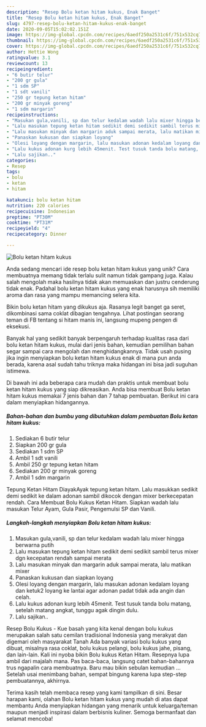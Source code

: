 ```yaml
---
description: "Resep Bolu ketan hitam kukus, Enak Banget"
title: "Resep Bolu ketan hitam kukus, Enak Banget"
slug: 4797-resep-bolu-ketan-hitam-kukus-enak-banget
date: 2020-09-05T15:02:02.151Z
image: https://img-global.cpcdn.com/recipes/6aedf250a2531c6f/751x532cq70/bolu-ketan-hitam-kukus-foto-resep-utama.jpg
thumbnail: https://img-global.cpcdn.com/recipes/6aedf250a2531c6f/751x532cq70/bolu-ketan-hitam-kukus-foto-resep-utama.jpg
cover: https://img-global.cpcdn.com/recipes/6aedf250a2531c6f/751x532cq70/bolu-ketan-hitam-kukus-foto-resep-utama.jpg
author: Hettie Wong
ratingvalue: 3.1
reviewcount: 13
recipeingredient:
- "6 butir telur"
- "200 gr gula"
- "1 sdm SP"
- "1 sdt vanili"
- "250 gr tepung ketan hitam"
- "200 gr minyak goreng"
- "1 sdm margarin"
recipeinstructions:
- "Masukan gula,vanili, sp dan telur kedalam wadah lalu mixer hingga berwarna putih"
- "Lalu masukan tepung ketan hitam sedikit demi sedikit sambil terus mixer dgn kecepatan rendah sampai merata"
- "Lalu masukan minyak dan margarin aduk sampai merata, lalu matikan mixer"
- "Panaskan kukusan dan siapkan loyang"
- "Olesi loyang dengan margarin, lalu masukan adonan kedalam loyang dan ketuk2 loyang ke lantai agar adonan padat tidak ada angin dan celah."
- "Lalu kukus adonan kurg lebih 45menit. Test tusuk tanda bolu matang, setelah matang angkat, tunggu agak dingin dulu."
- "Lalu sajikan.."
categories:
- Resep
tags:
- bolu
- ketan
- hitam

katakunci: bolu ketan hitam 
nutrition: 220 calories
recipecuisine: Indonesian
preptime: "PT30M"
cooktime: "PT31M"
recipeyield: "4"
recipecategory: Dinner

---
```



![Bolu ketan hitam kukus](https://img-global.cpcdn.com/recipes/6aedf250a2531c6f/751x532cq70/bolu-ketan-hitam-kukus-foto-resep-utama.jpg)

Anda sedang mencari ide resep bolu ketan hitam kukus yang unik? Cara membuatnya memang tidak terlalu sulit namun tidak gampang juga. Kalau salah mengolah maka hasilnya tidak akan memuaskan dan justru cenderung tidak enak. Padahal bolu ketan hitam kukus yang enak harusnya sih memiliki aroma dan rasa yang mampu memancing selera kita.

Bikin bolu ketan hitam yang dikukus aja. Rasanya legit banget ga seret, dikombinasi sama coklat dibagian tengahnya. Lihat postingan seorang teman di FB tentang si hitam manis ini, langsung mupeng pengen di eksekusi.

Banyak hal yang sedikit banyak berpengaruh terhadap kualitas rasa dari bolu ketan hitam kukus, mulai dari jenis bahan, kemudian pemilihan bahan segar sampai cara mengolah dan menghidangkannya. Tidak usah pusing jika ingin menyiapkan bolu ketan hitam kukus enak di mana pun anda berada, karena asal sudah tahu triknya maka hidangan ini bisa jadi suguhan istimewa.


Di bawah ini ada beberapa cara mudah dan praktis untuk membuat bolu ketan hitam kukus yang siap dikreasikan. Anda bisa membuat Bolu ketan hitam kukus memakai 7 jenis bahan dan 7 tahap pembuatan. Berikut ini cara dalam menyiapkan hidangannya.

<!--inarticleads1-->

##### Bahan-bahan dan bumbu yang dibutuhkan dalam pembuatan Bolu ketan hitam kukus:

1. Sediakan 6 butir telur
1. Siapkan 200 gr gula
1. Sediakan 1 sdm SP
1. Ambil 1 sdt vanili
1. Ambil 250 gr tepung ketan hitam
1. Sediakan 200 gr minyak goreng
1. Ambil 1 sdm margarin


Tepung Ketan Hitam DiayakAyak tepung ketan hitam. Lalu masukkan sedikit demi sedikit ke dalam adonan sambil dikocok dengan mixer berkecepatan rendah. Cara Membuat Bolu Kukus Ketan Hitam. Siapkan wadah lalu masukan Telur Ayam, Gula Pasir, Pengemulsi SP dan Vanili. 

<!--inarticleads2-->

##### Langkah-langkah menyiapkan Bolu ketan hitam kukus:

1. Masukan gula,vanili, sp dan telur kedalam wadah lalu mixer hingga berwarna putih
1. Lalu masukan tepung ketan hitam sedikit demi sedikit sambil terus mixer dgn kecepatan rendah sampai merata
1. Lalu masukan minyak dan margarin aduk sampai merata, lalu matikan mixer
1. Panaskan kukusan dan siapkan loyang
1. Olesi loyang dengan margarin, lalu masukan adonan kedalam loyang dan ketuk2 loyang ke lantai agar adonan padat tidak ada angin dan celah.
1. Lalu kukus adonan kurg lebih 45menit. Test tusuk tanda bolu matang, setelah matang angkat, tunggu agak dingin dulu.
1. Lalu sajikan..


Resep Bolu Kukus - Kue basah yang kita kenal dengan bolu kukus merupakan salah satu cemilan tradisional Indonesia yang merakyat dan digemari oleh masyarakat Tanah Ada banyak variasi bolu kukus yang dibuat, misalnya rasa coklat, bolu kukus pelangi, bolu kukus jahe, pisang, dan lain-lain. Kali ini nyoba bikin Bolu kukus Ketan Hitam. Resepnya lupa ambil dari majalah mana. Pas baca-baca, langsung catet bahan-bahannya trus ngapalin cara membuatnya. Baru mau bikin sebulan kemudian … Setelah usai menimbang bahan, sempat bingung karena lupa step-step pembuatannya, akhirnya. 

Terima kasih telah membaca resep yang kami tampilkan di sini. Besar harapan kami, olahan Bolu ketan hitam kukus yang mudah di atas dapat membantu Anda menyiapkan hidangan yang menarik untuk keluarga/teman maupun menjadi inspirasi dalam berbisnis kuliner. Semoga bermanfaat dan selamat mencoba!
